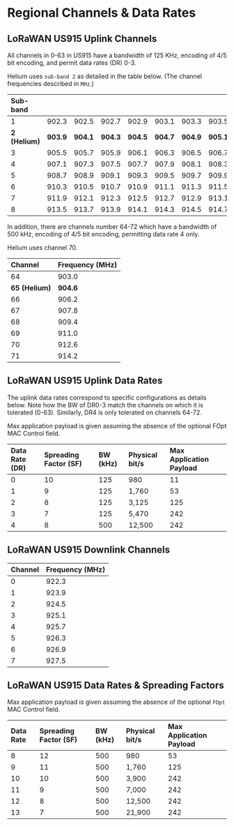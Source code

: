# Regional Channels & Data Rates

## LoRaWAN US915 Uplink Channels

All channels in 0-63 in US915 have a bandwidth of 125 KHz, encoding of 4/5 bit encoding, and permit data rates \(DR\) 0-3.

Helium uses `sub-band 2` as detailed in the table below. \(The channel frequencies described in `MHz`.\)

| Sub-band |  |  |  |  |  |  |  |  | Channels |
| :--- | :--- | :--- | :--- | :--- | :--- | :--- | :--- | :--- | :--- |
| 1 | 902.3 | 902.5 | 902.7 | 902.9 | 903.1 | 903.3 | 903.5 | 903.7 | 0-7 |
| **2 \(Helium\)** | **903.9** | **904.1** | **904.3** | **904.5** | **904.7** | **904.9** | **905.1** | **905.3** | **8-15** |
| 3 | 905.5 | 905.7 | 905.9 | 906.1 | 906.3 | 906.5 | 906.7 | 906.9 | 16-23 |
| 4 | 907.1 | 907.3 | 907.5 | 907.7 | 907.9 | 908.1 | 908.3 | 908.5 | 24-31 |
| 5 | 908.7 | 908.9 | 909.1 | 909.3 | 909.5 | 909.7 | 909.9 | 910.1 | 32-39 |
| 6 | 910.3 | 910.5 | 910.7 | 910.9 | 911.1 | 911.3 | 911.5 | 911.7 | 40-47 |
| 7 | 911.9 | 912.1 | 912.3 | 912.5 | 912.7 | 912.9 | 913.1 | 913.3 | 48-55 |
| 8 | 913.5 | 913.7 | 913.9 | 914.1 | 914.3 | 914.5 | 914.7 | 914.9 | 56-63 |

In addition, there are channels number 64-72 which have a bandwidth of 500 kHz, encoding of 4/5 bit encoding, permitting data rate 4 only.

Helium uses channel 70.

| Channel | Frequency \(MHz\) |
| :--- | :--- |
| 64 | 903.0 |
| **65 \(Helium\)** | **904.6** |
| 66 | 906.2 |
| 67 | 907.8 |
| 68 | 909.4 |
| 69 | 911.0 |
| 70 | 912.6 |
| 71 | 914.2 |

## LoRaWAN US915 Uplink Data Rates

The uplink data rates  correspond to specific configurations as details below. Note how the BW of DR0-3 match the channels on which it is tolerated \(0-63\). Similarly, DR4 is only tolerated on channels 64-72.

Max application payload is given assuming the absence of the optional FOpt MAC Control field.

| Data Rate \(DR\) | Spreading Factor \(SF\) | BW \(kHz\) | Physical bit/s | Max Application Payload |
| :--- | :--- | :--- | :--- | :--- |
| 0 | 10  | 125 | 980 | 11 |
| 1 | 9 | 125 | 1,760 | 53 |
| 2 | 8 | 125 | 3,125 | 125 |
| 3 | 7 | 125 | 5,470 | 242 |
| 4 | 8 | 500 | 12,500 | 242 |

## LoRaWAN US915  Downlink Channels



| Channel | Frequency \(MHz\) |
| :--- | :--- |
| 0 | 922.3 |
| 1 | 923.9 |
| 2 | 924.5 |
| 3 | 925.1 |
| 4 | 925.7 |
| 5 | 926.3 |
| 6 | 926.9 |
| 7 | 927.5 |

## LoRaWAN US915  Data Rates & Spreading Factors

Max application payload is given assuming the absence of the optional `FOpt` MAC Control field.

| Data Rate | Spreading Factor \(SF\) | BW \(kHz\) | Physical bit/s | Max Application Payload |
| :--- | :--- | :--- | :--- | :--- |
| 8 | 12  | 500 | 980 | 53 |
| 9 | 11 | 500 | 1,760 | 125 |
| 10 | 10 | 500 | 3,900 | 242 |
| 11 | 9 | 500 | 7,000 | 242 |
| 12 | 8 | 500 | 12,500 | 242 |
| 13 | 7 | 500 | 21,900 | 242 |


